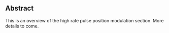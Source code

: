 ## Abstract
This is an overview of the high rate pulse position modulation section. More details to come. 
